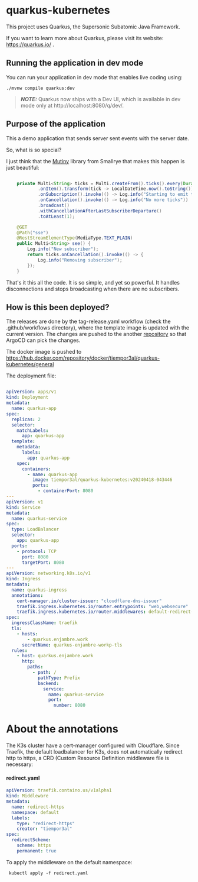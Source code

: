 # quarkus-kubernetes

This project uses Quarkus, the Supersonic Subatomic Java Framework.

If you want to learn more about Quarkus, please visit its website: https://quarkus.io/ .

## Running the application in dev mode

You can run your application in dev mode that enables live coding using:
```shell script
./mvnw compile quarkus:dev
```

> **_NOTE:_**  Quarkus now ships with a Dev UI, which is available in dev mode only at http://localhost:8080/q/dev/.

## Purpose of the application
This a demo application that sends server sent events with the server date. 

So, what is so special? 

I just think that the [Mutiny](https://smallrye.io/smallrye-mutiny/latest/guides/broadcasting-to-multiple-subscribers/) library from Smallrye that makes this happen is just beautiful:

```java

    private Multi<String> ticks = Multi.createFrom().ticks().every(Duration.ofSeconds(1))
            .onItem().transform(tick -> LocalDateTime.now().toString())
            .onSubscription().invoke(() -> Log.info("Starting to emit ticks"))
            .onCancellation().invoke(() -> Log.info("No more ticks"))
            .broadcast()
            .withCancellationAfterLastSubscriberDeparture()
            .toAtLeast(1);

    @GET
    @Path("sse")
    @RestStreamElementType(MediaType.TEXT_PLAIN)
    public Multi<String> see() {
        Log.info("New subscriber");
        return ticks.onCancellation().invoke(() -> {
            Log.info("Removing subscriber");
        });
    }
```
That's it this all the code. It is so simple, and yet so powerful. It handles disconnections and stops broadcasting when there are no subscribers.


## How is this been deployed?

The releases are done by the tag-release.yaml workflow (check the .github/workflows directory), where the
template image is updated with the current version. The changes are pushed to the another [repository](https://github.com/tiempor3al/quarkus-kubernetes) so that ArgoCD
can pick the changes.

The docker image is pushed to https://hub.docker.com/repository/docker/tiempor3al/quarkus-kubernetes/general

The deployment file:
```yaml

apiVersion: apps/v1
kind: Deployment
metadata:
  name: quarkus-app
spec:
  replicas: 2
  selector:
    matchLabels:
      app: quarkus-app
  template:
    metadata:
      labels:
        app: quarkus-app
    spec:
      containers:
        - name: quarkus-app
          image: tiempor3al/quarkus-kubernetes:v20240418-043446
          ports:
            - containerPort: 8080
---
apiVersion: v1
kind: Service
metadata:
  name: quarkus-service
spec:
  type: LoadBalancer
  selector:
    app: quarkus-app
  ports:
    - protocol: TCP
      port: 8080
      targetPort: 8080
---
apiVersion: networking.k8s.io/v1
kind: Ingress
metadata:
  name: quarkus-ingress
  annotations:
    cert-manager.io/cluster-issuer: "cloudflare-dns-issuer"
    traefik.ingress.kubernetes.io/router.entrypoints: "web,websecure"
    traefik.ingress.kubernetes.io/router.middlewares: default-redirect-https@kubernetescrd
spec:
  ingressClassName: traefik
  tls:
    - hosts:
        - quarkus.enjambre.work
      secretName: quarkus-enjambre-workp-tls
  rules:
    - host: quarkus.enjambre.work
      http:
        paths:
          - path: /
            pathType: Prefix
            backend:
              service:
                name: quarkus-service
                port:
                  number: 8080
```

# About the annotations

The K3s cluster have a cert-manager configured with Cloudflare. Since Traefik, the default loadbalancer for K3s, does not automatically redirect http to https,
a CRD (Custom Resource Definition middleware file is necessary:

#### redirect.yaml
```yaml
apiVersion: traefik.containo.us/v1alpha1
kind: Middleware
metadata:
  name: redirect-https
  namespace: default
  labels:
    type: "redirect-https"
    creator: "tiempor3al"
spec:
  redirectScheme:
    scheme: https
    permanent: true
```

To apply the middleware on the default namespace:

```shell
 kubectl apply -f redirect.yaml
```

